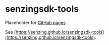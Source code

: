 # senzingsdk-tools

Placeholder for [GitHub pages](https://pages.github.com/).

See [https://senzing.github.io/senzingsdk-tools](https://senzing.github.io/senzingsdk-tools).
